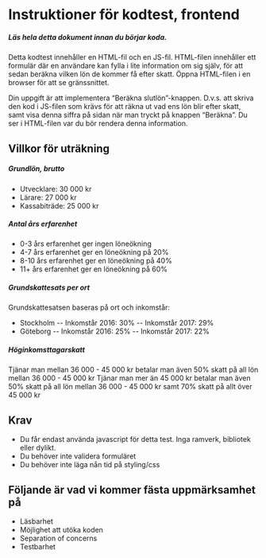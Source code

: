 # Instruktioner för kodtest, frontend
##### Läs hela detta dokument innan du börjar koda.

Detta kodtest innehåller en HTML-fil och en JS-fil. HTML-filen innehåller ett formulär där en användare kan fylla i lite information om sig själv, för att sedan beräkna vilken lön de kommer få efter skatt. Öppna HTML-filen i en browser för att se gränssnittet.

Din uppgift är att implementera “Beräkna slutlön”-knappen. D.v.s. att skriva den kod i JS-filen som krävs för att räkna ut vad ens lön blir efter skatt, samt visa denna siffra på sidan när man tryckt på knappen “Beräkna”. Du ser i HTML-filen var du bör rendera denna information.

## Villkor för uträkning

##### Grundlön, brutto
- Utvecklare: 30 000 kr
- Lärare: 27 000 kr
- Kassabiträde: 25 000 kr

##### Antal års erfarenhet
- 0-3 års erfarenhet ger ingen löneökning
- 4-7 års erfarenhet ger en löneökning på 20%
- 8-10 års erfarenhet ger en löneökning på 40%
- 11+ års erfarenhet ger en löneökning på 60%

##### Grundskattesats per ort
Grundskattesatsen baseras på ort och inkomstår:
- Stockholm
-- Inkomstår 2016: 30%
-- Inkomstår 2017: 29%
- Göteborg
-- Inkomstår 2016: 25%
-- Inkomstår 2017: 22%

##### Höginkomsttagarskatt
Tjänar man mellan 36 000 - 45 000 kr betalar man även 50% skatt på all lön mellan 36 000 - 45 000 kr
Tjänar man mer än 45 000 kr betalar man även 50% skatt på all lön mellan 36 000 - 45 000 kr samt 70% skatt på allt över 45 000 kr

## Krav
- Du får endast använda javascript för detta test. Inga ramverk, bibliotek eller dylikt.
- Du behöver inte validera formuläret
- Du behöver inte läga nån tid på styling/css 

## Följande är vad vi kommer fästa uppmärksamhet på
- Läsbarhet
- Möjlighet att utöka koden
- Separation of concerns
- Testbarhet

